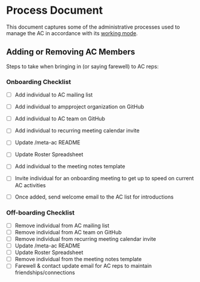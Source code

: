 # Process Document

This document captures some of the administrative processes used to manage the AC in accordance with its [working mode](./WORKING_MODE.md).

## Adding or Removing AC Members

Steps to take when bringing in (or saying farewell) to AC reps:

### Onboarding Checklist

- [ ] Add individual to AC mailing list
- [ ] Add individual to ampproject organization on GitHub
- [ ] Add individual to AC team on GitHub
- [ ] Add individual to recurring meeting calendar invite
- [ ] Update /meta-ac README
- [ ] Update Roster Spreadsheet
- [ ] Add individual to the meeting notes template
- [ ] Invite individual for an onboarding meeting to get up to speed on current AC activities
- [ ] Once added, send welcome email to the AC list for introductions


### Off-boarding Checklist
- [ ] Remove individual from AC mailing list
- [ ] Remove individual from AC team on GitHub
- [ ] Remove individual from recurring meeting calendar invite
- [ ] Update /meta-ac README
- [ ] Update Roster Spreadsheet
- [ ] Remove individual from the meeting notes template
- [ ] Farewell & contact update email for AC reps to maintain friendships/connections

